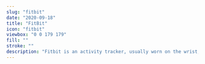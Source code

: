 ```yaml
---
slug: "fitbit"
date: "2020-09-18"
title: "FitBit"
icon: "fitbit"
viewbox: "0 0 179 179"
fill: ""
stroke: ""
description: "Fitbit is an activity tracker, usually worn on the wrist, which can track the distance you walk, run, swim or cycle, as well as the number of calories you burn and take in. Some also monitor your heart rate and sleep quality."
---
```

